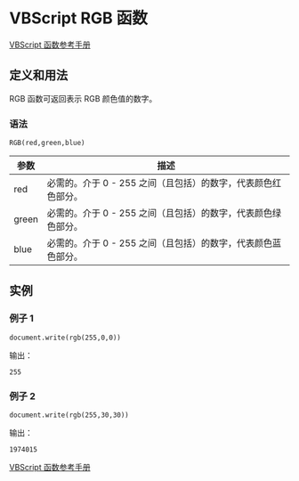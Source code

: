 # VBScript RGB 函数

[VBScript 函数参考手册](/vbscript/vbscript_ref_functions.asp "VBScript 函数")

## 定义和用法

RGB 函数可返回表示 RGB 颜色值的数字。

### 语法

```
RGB(red,green,blue)
```

| 参数 | 描述 |
| --- | --- |
| red | 必需的。介于 0 - 255 之间（且包括）的数字，代表颜色红色部分。 |
| green | 必需的。介于 0 - 255 之间（且包括）的数字，代表颜色绿色部分。 |
| blue | 必需的。介于 0 - 255 之间（且包括）的数字，代表颜色蓝色部分。 |

## 实例

### 例子 1

```
document.write(rgb(255,0,0))
```

输出：

```
255
```

### 例子 2

```
document.write(rgb(255,30,30))
```

输出：

```
1974015
```

[VBScript 函数参考手册](/vbscript/vbscript_ref_functions.asp "VBScript 函数")

